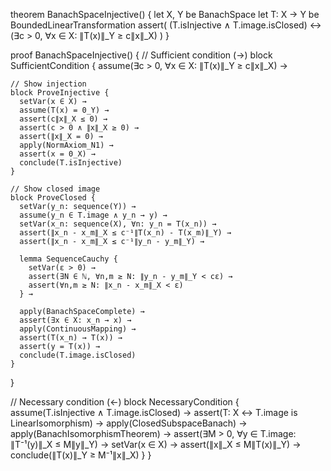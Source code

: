 theorem BanachSpaceInjective() {
  let X, Y be BanachSpace
  let T: X → Y be BoundedLinearTransformation
  assert(
    (T.isInjective ∧ T.image.isClosed) ↔
    (∃c > 0, ∀x ∈ X: ∥T(x)∥_Y ≥ c∥x∥_X)
  )
}

proof BanachSpaceInjective() {
  // Sufficient condition (→)
  block SufficientCondition {
    assume(∃c > 0, ∀x ∈ X: ∥T(x)∥_Y ≥ c∥x∥_X) →
    
    // Show injection
    block ProveInjective {
      setVar(x ∈ X) →
      assume(T(x) = 0_Y) →
      assert(c∥x∥_X ≤ 0) →
      assert(c > 0 ∧ ∥x∥_X ≥ 0) →
      assert(∥x∥_X = 0) →
      apply(NormAxiom_N1) →
      assert(x = 0_X) →
      conclude(T.isInjective)
    }

    // Show closed image
    block ProveClosed {
      setVar(y_n: sequence(Y)) →
      assume(y_n ∈ T.image ∧ y_n → y) →
      setVar(x_n: sequence(X), ∀n: y_n = T(x_n)) →
      assert(∥x_n - x_m∥_X ≤ c⁻¹∥T(x_n) - T(x_m)∥_Y) →
      assert(∥x_n - x_m∥_X ≤ c⁻¹∥y_n - y_m∥_Y) →
      
      lemma SequenceCauchy {
        setVar(ε > 0) →
        assert(∃N ∈ ℕ, ∀n,m ≥ N: ∥y_n - y_m∥_Y < cε) →
        assert(∀n,m ≥ N: ∥x_n - x_m∥_X < ε)
      } →
      
      apply(BanachSpaceComplete) →
      assert(∃x ∈ X: x_n → x) →
      apply(ContinuousMapping) →
      assert(T(x_n) → T(x)) →
      assert(y = T(x)) →
      conclude(T.image.isClosed)
    }
  }

  // Necessary condition (←)
  block NecessaryCondition {
    assume(T.isInjective ∧ T.image.isClosed) →
    assert(T: X ↔ T.image is LinearIsomorphism) →
    apply(ClosedSubspaceBanach) →
    apply(BanachIsomorphismTheorem) →
    assert(∃M > 0, ∀y ∈ T.image: ∥T⁻¹(y)∥_X ≤ M∥y∥_Y) →
    setVar(x ∈ X) →
    assert(∥x∥_X ≤ M∥T(x)∥_Y) →
    conclude(∥T(x)∥_Y ≥ M⁻¹∥x∥_X)
  }
}